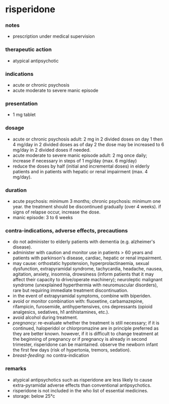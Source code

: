 # risperidone

### notes
+ prescription under medical supervision

### therapeutic action
+ atypical antipsychotic

### indications
+ acute or chronic psychosis
+ acute moderate to severe manic episode

### presentation
+ 1 mg tablet

### dosage
+ acute or chronic psychosis
adult: 2 mg in 2 divided doses on day 1 then 4 mg/day in 2 divided doses as of day 2 the dose may be increased to 6 mg/day in 2 divided doses if needed.
+ acute moderate to severe manic episode adult: 2 mg once daily; increase if necessary in steps of 1 mg/day (max. 6 mg/day)
+ reduce the doses by half (initial and incremental doses) in elderly patients and in patients with hepatic or renal impairment (max. 4 mg/day).

### duration
+ acute psychosis: minimum 3 months; chronic psychosis: minimum one year. the treatment should be discontinued gradually (over 4 weeks). if signs of relapse occur, increase the dose.
+ manic episode: 3 to 6 weeks

### contra-indications, adverse effects, precautions
+ do not administer to elderly patients with dementia (e.g. alzheimer's disease).
+ administer with caution and monitor use in patients > 60 years and patients with parkinson's disease, cardiac, hepatic or renal impairment.
+ may cause: orthostatic hypotension, hyperprolactinaemia, sexual dysfunction, extrapyramidal syndrome, tachycardia, headache, nausea, agitation, anxiety, insomnia, drowsiness (inform patients that it may affect their capacity to drive/operate machinery); neuroleptic malignant syndrome (unexplained hyperthermia with neuromuscular disorders), rare but requiring immediate treatment discontinuation.
+ in the event of extrapyramidal symptoms, combine with biperiden.
+ avoid or monitor combination with: fluoxetine, carbamazepine, rifampicin, furosemide, antihypertensives, cns depressants (opioid analgesics, sedatives, h1 antihistamines, etc.).
+ avoid alcohol during treatment.
+ *pregnancy*: re-evaluate whether the treatment is still necessary; if it is continued, haloperidol or chlorpromazine are in principle preferred as they are better known. however, if it is difficult to change treatment at the beginning of pregnancy or if pregnancy is already in second trimester, risperidone can be maintained. observe the newborn infant the first few days (risk of hypertonia, tremors, sedation).
+ *breast-feeding*: no contra-indication

### remarks
+ atypical antipsychotics such as risperidone are less likely to cause extra-pyramidal adverse effects than conventional antipsychotics.
+ risperidone is not included in the who list of essential medicines.
+ storage: below 25°c